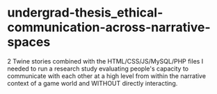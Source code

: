 # undergrad-thesis_ethical-communication-across-narrative-spaces
2 Twine stories combined with the HTML/CSS/JS/MySQL/PHP files I needed to run a research study evaluating people's capacity to communicate with each other at a high level from within the narrative context of a game world and WITHOUT directly interacting.
